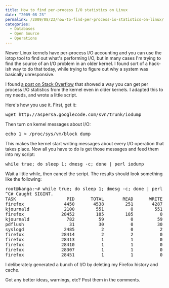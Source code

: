 ```yaml
---
title: How to find per-process I/O statistics on Linux
date: "2009-08-23"
permalink: /2009/08/23/how-to-find-per-process-io-statistics-on-linux/
categories:
  - Databases
  - Open Source
  - Operations
---
```

Newer Linux kernels have per-process I/O accounting and you can use the iotop tool to find out what's performing I/O, but in many cases I'm trying to find the source of an I/O problem in an older kernel. I found sort of a hack-ish way to do that today, while trying to figure out why a system was basically unresponsive.

I found [a post on Stack Overflow][1] that showed a way you can get per process I/O statistics from the kernel even in older kernels. I adapted this to my needs, and wrote a little script.

Here's how you use it. First, get it:

<pre>wget http://aspersa.googlecode.com/svn/trunk/iodump
</pre>

Then turn on kernel messages about I/O:

<pre>echo 1 > /proc/sys/vm/block_dump
</pre>

This makes the kernel start writing messages about every I/O operation that takes place. Now all you have to do is get those messages and feed them into my script:

<pre>while true; do sleep 1; dmesg -c; done | perl iodump
</pre>

Wait a little while, then cancel the script. The results should look something like the following:

<pre>root@kanga:~# while true; do sleep 1; dmesg -c; done | perl iodump
^C# Caught SIGINT.
TASK                   PID      TOTAL       READ      WRITE      DIRTY DEVICES
firefox               4450       4538        251       4287          0 sda4, sda3
kjournald             2100        551          0        551          0 sda4
firefox              28452        185        185          0          0 sda4
kjournald              782         59          0         59          0 sda3
pdflush                 31         30          0         30          0 sda4, sda3
syslogd               2485          2          0          2          0 sda3
firefox              28414          2          2          0          0 sda4, sda3
firefox              28413          1          1          0          0 sda4
firefox              28410          1          1          0          0 sda4
firefox              28307          1          1          0          0 sda4
firefox              28451          1          1          0          0 sda4
</pre>

I deliberately generated a bunch of I/O by deleting my Firefox history and cache.

Got any better ideas, warnings, etc? Post them in the comments.

 [1]: http://stackoverflow.com/questions/249570/
